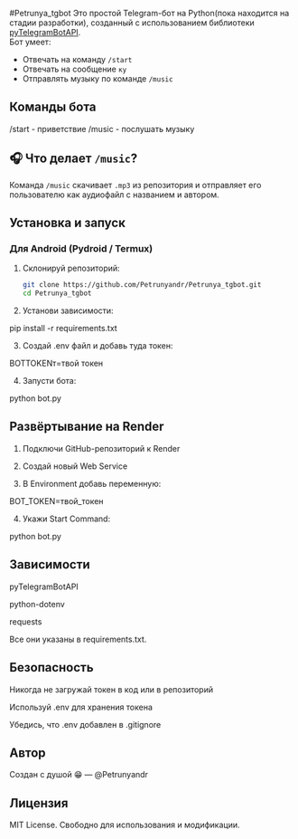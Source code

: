 #Petrunya_tgbot
Это простой Telegram-бот на Python(пока находится на стадии разработки), созданный с использованием библиотеки [pyTelegramBotAPI](https://github.com/eternnoir/pyTelegramBotAPI).  
Бот умеет:

- Отвечать на команду `/start`
- Отвечать на сообщение `ку`
- Отправлять музыку по команде `/music`


## Команды бота
/start - приветствие
/music - послушать музыку

## 🎧 Что делает `/music`?

Команда `/music` скачивает `.mp3` из репозитория и отправляет его пользователю как аудиофайл с названием и автором.


##  Установка и запуск

### Для Android (Pydroid / Termux)

1. Склонируй репозиторий:
   ```bash
   git clone https://github.com/Petrunyandr/Petrunya_tgbot.git
   cd Petrunya_tgbot

2. Установи зависимости:

pip install -r requirements.txt


3. Создай .env файл и добавь туда токен:

BOTTOKENт=твой токен 


4. Запусти бота:

python bot.py




## Развёртывание на Render

1. Подключи GitHub-репозиторий к Render


2. Создай новый Web Service


3. В Environment добавь переменную:

BOT_TOKEN=твой_токен


4. Укажи Start Command:

python bot.py



## Зависимости

pyTelegramBotAPI

python-dotenv

requests


Все они указаны в requirements.txt.


## Безопасность

Никогда не загружай токен в код или в репозиторий

Используй .env для хранения токена

Убедись, что .env добавлен в .gitignore



## Автор

Создан с душой 😁 — @Petrunyandr


## Лицензия

MIT License. Свободно для использования и модификации.

